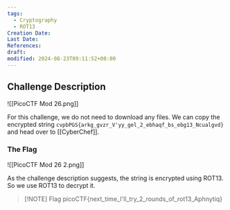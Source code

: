 ```yaml
---
tags:
  - Cryptography
  - ROT13
Creation Date: 
Last Date: 
References: 
draft: 
modified: 2024-08-23T09:11:52+08:00
---
```

## Challenge Description

![[PicoCTF Mod 26.png]]

For this challenge, we do not need to download any files. We can copy the encrypted string `cvpbPGS{arkg_gvzr_V'yy_gel_2_ebhaqf_bs_ebg13_Ncualgvd}` and head over to [[CyberChef]].

### The Flag
![[PicoCTF Mod 26 2.png]]

As the challenge description suggests, the string is encrypted using ROT13. So we use ROT13 to decrypt it. 


> [!NOTE] Flag
>picoCTF{next_time_I'll_try_2_rounds_of_rot13_Aphnytiq}
